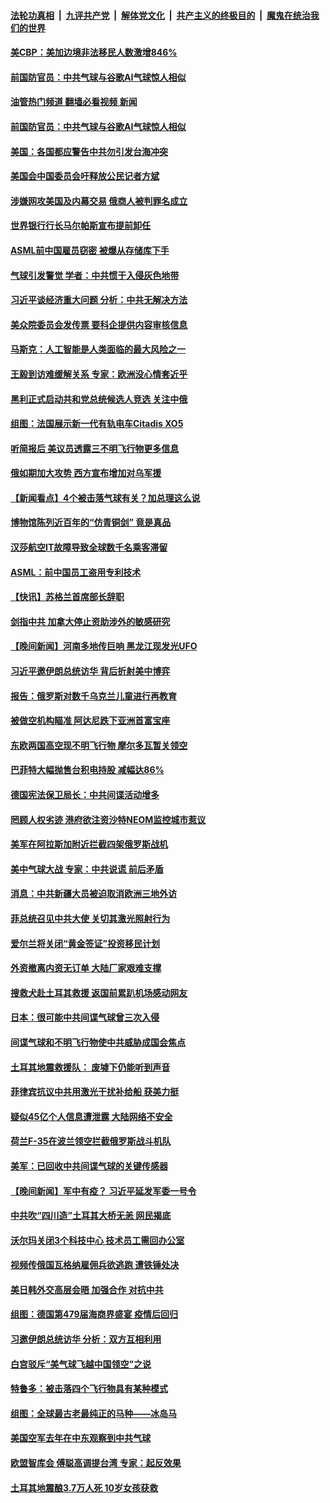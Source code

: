 ####  [法轮功真相](../../../../basic/blob/master/README.md?t=02162012) &nbsp;|&nbsp; [九评共产党](../../../../9ping.md/blob/master/README.md?t=02162012) &nbsp;|&nbsp; [解体党文化](../../../../jtdwh.md/blob/master/README.md?t=02162012)  &nbsp;|&nbsp; [共产主义的终极目的](../../../../gczydzjmd.md/blob/master/README.md?t=02162012) &nbsp;|&nbsp; [魔鬼在统治我们的世界](../../../../mgztzwmdsj.md/blob/master/README.md?t=02162012) 

#### [美CBP：美加边境非法移民人数激增846%](../pages/nsc418/n13931020.md?t=02162012) 


#### [前国防官员：中共气球与谷歌AI气球惊人相似](../pages/nsc418/n13930833.md?t=02162012) 
#### [油管热门频道 翻墙必看视频 新闻](http://129.146.143.75:81/youtube.html?02162012)
#### [前国防官员：中共气球与谷歌AI气球惊人相似](../pages/nsc418/n13930833.md?t=02162012) 

#### [美国：各国都应警告中共勿引发台海冲突](../pages/nsc418/n13930987.md?t=02162012) 

#### [美国会中国委员会吁释放公民记者方斌](../pages/nsc418/n13930920.md?t=02162012) 

#### [涉嫌网攻美国及内幕交易 俄商人被判罪名成立](../pages/nsc418/n13930711.md?t=02162012) 

#### [世界银行行长马尔帕斯宣布提前卸任](../pages/nsc418/n13930635.md?t=02162012) 

#### [ASML前中国雇员窃密 被爆从存储库下手](../pages/nsc418/n13930758.md?t=02162012) 

#### [气球引发警觉 学者：中共惯于入侵灰色地带](../pages/nsc418/n13930514.md?t=02162012) 

#### [习近平谈经济重大问题 分析：中共无解决方法](../pages/nsc418/n13930312.md?t=02162012) 

#### [美众院委员会发传票 要科企提供内容审核信息](../pages/nsc418/n13930600.md?t=02162012) 

#### [马斯克：人工智能是人类面临的最大风险之一](../pages/nsc418/n13930566.md?t=02162012) 

#### [王毅到访难缓解关系 专家：欧洲没心情套近乎](../pages/nsc418/n13930533.md?t=02162012) 

#### [黑利正式启动共和党总统候选人竞选 关注中俄](../pages/nsc418/n13930536.md?t=02162012) 

#### [组图：法国展示新一代有轨电车Citadis XO5](../pages/nsc418/n13930392.md?t=02162012) 

#### [听简报后 美议员透露三不明飞行物更多信息](../pages/nsc418/n13930580.md?t=02162012) 

#### [俄如期加大攻势 西方宣布增加对乌军援](../pages/nsc418/n13930529.md?t=02162012) 

#### [【新闻看点】4个被击落气球有关？加总理这么说](../pages/nsc418/n13930143.md?t=02162012) 

#### [博物馆陈列近百年的“仿青铜剑” 竟是真品](../pages/nsc418/n13930182.md?t=02162012) 

#### [汉莎航空IT故障导致全球数千名乘客滞留](../pages/nsc418/n13930513.md?t=02162012) 

#### [ASML：前中国员工盗用专利技术](../pages/nsc418/n13930459.md?t=02162012) 

#### [【快讯】苏格兰首席部长辞职](../pages/nsc418/n13930383.md?t=02162012) 

#### [剑指中共 加拿大停止资助涉外的敏感研究](../pages/nsc418/n13930217.md?t=02162012) 

#### [【晚间新闻】河南多地传巨响 黑龙江现发光UFO](../pages/nsc418/n13930289.md?t=02162012) 


#### [习近平邀伊朗总统访华 背后折射美中博弈](../pages/nsc418/n13929854.md?t=02162012) 

#### [报告：俄罗斯对数千乌克兰儿童进行再教育](../pages/nsc418/n13930043.md?t=02162012) 

#### [被做空机构瞄准 阿达尼跌下亚洲首富宝座](../pages/nsc418/n13929780.md?t=02162012) 

#### [东欧两国高空现不明飞行物 摩尔多瓦暂关领空](../pages/nsc418/n13929960.md?t=02162012) 

#### [巴菲特大幅抛售台积电持股 减幅达86%](../pages/nsc418/n13929944.md?t=02162012) 

#### [德国宪法保卫局长：中共间谍活动增多](../pages/nsc418/n13929946.md?t=02162012) 

#### [罔顾人权劣迹 港府欲注资沙特NEOM监控城市惹议](../pages/nsc418/n13929131.md?t=02162012) 

#### [美军在阿拉斯加附近拦截四架俄罗斯战机](../pages/nsc418/n13929838.md?t=02162012) 

#### [美中气球大战 专家：中共说谎 前后矛盾](../pages/nsc418/n13929783.md?t=02162012) 

#### [消息：中共新疆大员被迫取消欧洲三地外访](../pages/nsc418/n13929801.md?t=02162012) 

#### [菲总统召见中共大使 关切其激光照射行为](../pages/nsc418/n13929756.md?t=02162012) 

#### [爱尔兰将关闭“黄金签证”投资移民计划](../pages/nsc418/n13929757.md?t=02162012) 

#### [外资撤离内资无订单 大陆厂家艰难支撑](../pages/nsc418/n13929696.md?t=02162012) 

#### [搜救犬赴土耳其救援 返国前累趴机场感动网友](../pages/nsc418/n13929456.md?t=02162012) 

#### [日本：很可能中共间谍气球曾三次入侵](../pages/nsc418/n13929753.md?t=02162012) 

#### [间谍气球和不明飞行物使中共威胁成国会焦点](../pages/nsc418/n13929720.md?t=02162012) 

#### [土耳其地震救援队： 废墟下仍能听到声音](../pages/nsc418/n13929721.md?t=02162012) 

#### [菲律宾抗议中共用激光干扰补给船 获美力挺](../pages/nsc418/n13929657.md?t=02162012) 

#### [疑似45亿个人信息遭泄露 大陆网络不安全](../pages/nsc418/n13929515.md?t=02162012) 

#### [荷兰F-35在波兰领空拦截俄罗斯战斗机队](../pages/nsc418/n13929600.md?t=02162012) 

#### [美军：已回收中共间谍气球的关键传感器](../pages/nsc418/n13929284.md?t=02162012) 


#### [【晚间新闻】军中有疫？ 习近平延发军委一号令](../pages/nsc418/n13929503.md?t=02162012) 

#### [中共吹“四川造”土耳其大桥无恙 网民揭底](../pages/nsc418/n13929457.md?t=02162012) 

#### [沃尔玛关闭3个科技中心 技术员工需回办公室](../pages/nsc418/n13929474.md?t=02162012) 

#### [视频传俄国瓦格纳雇佣兵欲逃跑 遭铁锤处决](../pages/nsc418/n13929285.md?t=02162012) 

#### [美日韩外交高层会晤 加强合作 对抗中共](../pages/nsc418/n13929342.md?t=02162012) 

#### [组图：德国第479届海商界盛宴 疫情后回归](../pages/nsc418/n13928826.md?t=02162012) 

#### [习邀伊朗总统访华 分析：双方互相利用](../pages/nsc418/n13928889.md?t=02162012) 

#### [白宫驳斥“美气球飞越中国领空”之说](../pages/nsc418/n13929008.md?t=02162012) 

#### [特鲁多：被击落四个飞行物具有某种模式](../pages/nsc418/n13929150.md?t=02162012) 

#### [组图：全球最古老最纯正的马种——冰岛马](../pages/nsc418/n13928777.md?t=02162012) 

#### [美国空军去年在中东观察到中共气球](../pages/nsc418/n13929116.md?t=02162012) 

#### [欧盟智库会 傅聪高调提台湾 专家：起反效果](../pages/nsc418/n13928882.md?t=02162012) 

#### [土耳其地震酿3.7万人死 10岁女孩获救](../pages/nsc418/n13929117.md?t=02162012) 

<img src='http://gfw-breaker.win/goodnews/indexes/nsc418.md' width='0px' height='0px'/>
